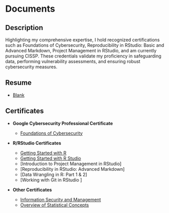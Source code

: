 <h1>Documents</h1>

<h2>Description</h2>
Highlighting my comprehensive expertise, I hold recognized certifications such as Foundations of Cybersecurity, Reproducibility in RStudio: Basic and Advanced Markdown, Project Management in RStudio, and am currently pursuing CISSP. These credentials validate my proficiency in safeguarding data, performing vulnerability assessments, and ensuring robust cybersecurity measures.
<br />

<h2> Resume</h2>

- [Blank](https://github.com/malikaii99/Porfolio-Documents/blob/53be09fe946fbf756ed03543fb8631ac2b8c94cf/Foundations%20of%20Cybersecurity%20Certficate.pdf)
  
<h2> Certificates</h2>

- <b>Google Cybersecurity Professional Certificate </b>
  - [Foundations of Cybersecurity](https://github.com/malikaii99/Porfolio-Documents/blob/53be09fe946fbf756ed03543fb8631ac2b8c94cf/Foundations%20of%20Cybersecurity%20Certficate.pdf) 
  
- <b>R/RStudio Certificates </b>
  - [Getting Started with R]()
  - [Getting Started with R Studio]() 
  - [Introduction to Project Management in RStudio] 
  - [Reproducibility in RStudio: Advanced Markdown]
  - [Data Wrangling in R: Part 1 & 2]
  - [Working with Git in RStudio ]
- <b>Other Certificates </b>
  - [Information Security and Management](https://github.com/malikaii99/Porfolio-Documents/blob/476dbce76796593b9d8f5edcd5652cdd60658c31/NIH%20Information%20Security%20and%20Management%20Certificate.pdf)
  - [Overview of Statistical Concepts]()
